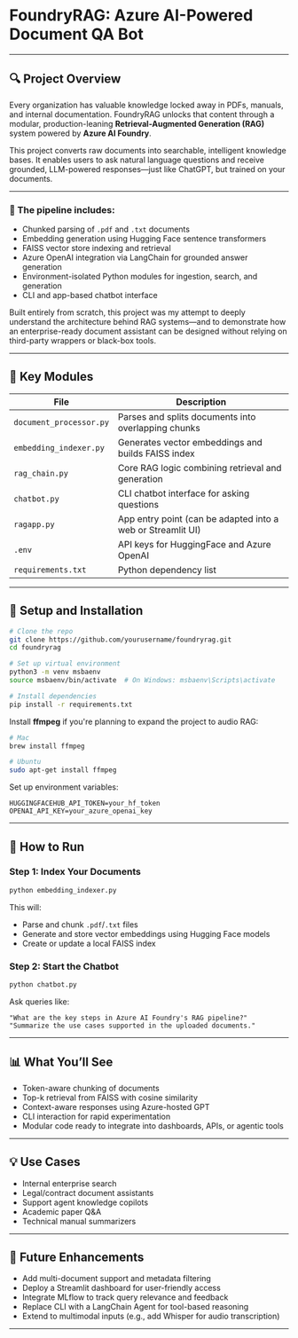 # FoundryRAG: Azure AI-Powered Document QA Bot

---

## 🔍 Project Overview

Every organization has valuable knowledge locked away in PDFs, manuals, and internal documentation. FoundryRAG unlocks that content through a modular, production-leaning **Retrieval-Augmented Generation (RAG)** system powered by **Azure AI Foundry**.

This project converts raw documents into searchable, intelligent knowledge bases. It enables users to ask natural language questions and receive grounded, LLM-powered responses—just like ChatGPT, but trained on your documents.

---

### 🧠 The pipeline includes:

* Chunked parsing of `.pdf` and `.txt` documents
* Embedding generation using Hugging Face sentence transformers
* FAISS vector store indexing and retrieval
* Azure OpenAI integration via LangChain for grounded answer generation
* Environment-isolated Python modules for ingestion, search, and generation
* CLI and app-based chatbot interface

Built entirely from scratch, this project was my attempt to deeply understand the architecture behind RAG systems—and to demonstrate how an enterprise-ready document assistant can be designed without relying on third-party wrappers or black-box tools.

---

## 📁 Key Modules

| File                    | Description                                                 |
| ----------------------- | ----------------------------------------------------------- |
| `document_processor.py` | Parses and splits documents into overlapping chunks         |
| `embedding_indexer.py`  | Generates vector embeddings and builds FAISS index          |
| `rag_chain.py`          | Core RAG logic combining retrieval and generation           |
| `chatbot.py`            | CLI chatbot interface for asking questions                  |
| `ragapp.py`             | App entry point (can be adapted into a web or Streamlit UI) |
| `.env`                  | API keys for HuggingFace and Azure OpenAI                   |
| `requirements.txt`      | Python dependency list                                      |

---

## 🧱 Setup and Installation

```bash
# Clone the repo
git clone https://github.com/yourusername/foundryrag.git
cd foundryrag

# Set up virtual environment
python3 -m venv msbaenv
source msbaenv/bin/activate  # On Windows: msbaenv\Scripts\activate

# Install dependencies
pip install -r requirements.txt
```

Install **ffmpeg** if you're planning to expand the project to audio RAG:

```bash
# Mac
brew install ffmpeg

# Ubuntu
sudo apt-get install ffmpeg
```

Set up environment variables:

```env
HUGGINGFACEHUB_API_TOKEN=your_hf_token
OPENAI_API_KEY=your_azure_openai_key
```

---

## 🚀 How to Run

### Step 1: Index Your Documents

```bash
python embedding_indexer.py
```

This will:

* Parse and chunk `.pdf`/`.txt` files
* Generate and store vector embeddings using Hugging Face models
* Create or update a local FAISS index

### Step 2: Start the Chatbot

```bash
python chatbot.py
```

Ask queries like:

```
"What are the key steps in Azure AI Foundry's RAG pipeline?"
"Summarize the use cases supported in the uploaded documents."
```

---

## 📊 What You’ll See

* Token-aware chunking of documents
* Top-k retrieval from FAISS with cosine similarity
* Context-aware responses using Azure-hosted GPT
* CLI interaction for rapid experimentation
* Modular code ready to integrate into dashboards, APIs, or agentic tools

---

## 💡 Use Cases

* Internal enterprise search
* Legal/contract document assistants
* Support agent knowledge copilots
* Academic paper Q\&A
* Technical manual summarizers

---

## 🧪 Future Enhancements

* Add multi-document support and metadata filtering
* Deploy a Streamlit dashboard for user-friendly access
* Integrate MLflow to track query relevance and feedback
* Replace CLI with a LangChain Agent for tool-based reasoning
* Extend to multimodal inputs (e.g., add Whisper for audio transcription)

---
